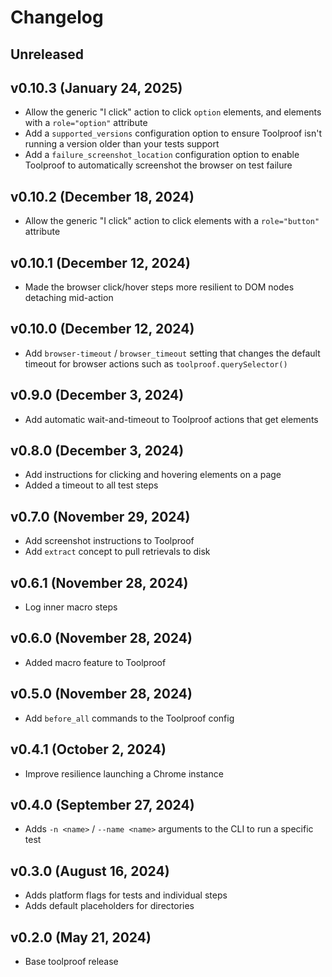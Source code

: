 # Changelog

<!--
    Add changes to the Unreleased section during development.
    Do not change this header — the GitHub action that releases
    this project will edit this file and add the version header for you.
    The Unreleased block will also be used for the GitHub release notes.
-->

## Unreleased

## v0.10.3 (January 24, 2025)

* Allow the generic "I click" action to click `option` elements, and elements with a `role="option"` attribute
* Add a `supported_versions` configuration option to ensure Toolproof isn't running a version older than your tests support
* Add a `failure_screenshot_location` configuration option to enable Toolproof to automatically screenshot the browser on test failure

## v0.10.2 (December 18, 2024)

* Allow the generic "I click" action to click elements with a `role="button"` attribute

## v0.10.1 (December 12, 2024)

* Made the browser click/hover steps more resilient to DOM nodes detaching mid-action

## v0.10.0 (December 12, 2024)

* Add `browser-timeout` / `browser_timeout` setting that changes the default timeout for browser actions such as `toolproof.querySelector()`

## v0.9.0 (December 3, 2024)

* Add automatic wait-and-timeout to Toolproof actions that get elements

## v0.8.0 (December 3, 2024)

* Add instructions for clicking and hovering elements on a page
* Added a timeout to all test steps

## v0.7.0 (November 29, 2024)

* Add screenshot instructions to Toolproof
* Add `extract` concept to pull retrievals to disk

## v0.6.1 (November 28, 2024)

* Log inner macro steps

## v0.6.0 (November 28, 2024)

* Added macro feature to Toolproof

## v0.5.0 (November 28, 2024)

* Add `before_all` commands to the Toolproof config

## v0.4.1 (October 2, 2024)

* Improve resilience launching a Chrome instance

## v0.4.0 (September 27, 2024)

* Adds `-n <name>` / `--name <name>` arguments to the CLI to run a specific test

## v0.3.0 (August 16, 2024)

* Adds platform flags for tests and individual steps
* Adds default placeholders for directories

## v0.2.0 (May 21, 2024)

* Base toolproof release

